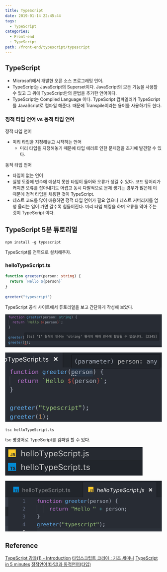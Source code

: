 ```yaml
---
title: TypeScript
date: 2019-01-14 22:45:44
tags:
  - TypeScript
categories:
  - Front-end
  - TypeScript
path: /front-end/typescript/typescript
---
```


## TypeScript

- Microsoft에서 개발한 오픈 소스 프로그래밍 언어.
- TypeScript는 JavaScript의 Superset이다. JavaScript의 모든 기능을 사용할 수 있고 그 위에 TypeScript만의 문법을 추가한 언어이다.
- TypeScript는 Compiled Language 이다. TypeScript 컴파일러가 TypeScript를 JavaScript로 컴파일 해준다. 때문에 Transpile이라는 용어를 사용하기도 한다.

### 정적 타입 언어 vs 동적 타입 언어

정적 타입 언어

- 미리 타입을 지정해놓고 시작하는 언어
  - 미리 타입을 지정해놓기 때문에 타입 에러로 인한 문제점을 초기에 발견할 수 있다.

동적 타입 언어

- 타입이 없는 언어
- 실행 도중에 변수에 예상치 못한 타입이 들어와 오류가 생길 수 있다. 코드 덩어리가 커지면 오류를 잡아내기도 어렵고 동시 다발적으로 문제 생기는 경우가 많은데 이 때문에 정적 타입을 채용한 것이 TypeScript.
- 테스트 코드를 많이 애용하면 정적 타입 언어가 필요 없으나 테스트 커버리지를 엄청 올리는 일이 가면 갈수록 힘들어진다. 미리 타입 체킹을 하며 오류를 막아 주는 것이 TypeScript 이다.

## TypeScript 5분 튜토리얼

```
npm install -g typescript
```

TypeScript를 전역으로 설치해주자.

### helloTypeScript.ts

```typescript
function greeter(person: string) {
  return `Hello ${person}`
}

greeter("typescript")
```

TypeScript 공식 사이트에서 튜토리얼을 보고 간단하게 작성해 보았다.

![parameter에 타입을 지정해주면 타입이 맞지 않을 때 오류를 출력해준다.](../images/frontend/typescript-first-1.png)

![parameter에 타입을 생략하면 any로 타입이 설정된다.](../images/frontend/typescript-first-2.png)

```
tsc helloTypeScript.ts
```

tsc 명령어로 TypeScript를 컴파일 할 수 있다.

![tsc 명령어로 ts파일을 컴파일 하면 js 파일이 생성된다.](../images/frontend/typescript-first-3.png)

![컴파일된 js 파일에도 타입이 지정되어 있을까 확인해봤더니 타입이 지정되지는 않았다.](../images/frontend/typescript-first-4.png)

## Reference

[TypeScript 강좌(1) - Introduction](https://moon9342.github.io/typescript-introduction)
[타입스크립트 코리아 : 기초 세미나](https://www.inflearn.com/course/%ED%83%80%EC%9E%85%EC%8A%A4%ED%81%AC%EB%A6%BD%ED%8A%B8-%EC%BD%94%EB%A6%AC%EC%95%84-1705-%EA%B8%B0%EC%B4%88-%EC%84%B8%EB%AF%B8%EB%82%98)
[TypeScript in 5 minutes](https://www.typescriptlang.org/docs/handbook/typescript-in-5-minutes.html)
[정적언어(타입)과 동적언어(타입)](http://itmining.tistory.com/65)
